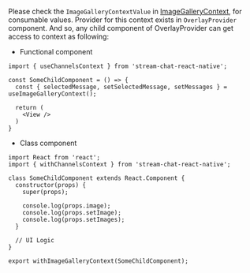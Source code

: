 Please check the `ImageGalleryContextValue` in [ImageGalleryContext](https://github.com/GetStream/stream-chat-react-native/blob/main/package/src/contexts/imageGalleryContext/ImageGalleryContext.tsx), for consumable values.
Provider for this context exists in `OverlayProvider` component. And so, any child component of OverlayProvider
can get access to context as following:

- Functional component

```tsx static
import { useChannelsContext } from 'stream-chat-react-native';

const SomeChildComponent = () => {
  const { selectedMessage, setSelectedMessage, setMessages } = useImageGalleryContext();

  return (
    <View />
  )
}
```

- Class component

```tsx static
import React from 'react';
import { withChannelsContext } from 'stream-chat-react-native';

class SomeChildComponent extends React.Component {
  constructor(props) {
    super(props);

    console.log(props.image);
    console.log(props.setImage);
    console.log(props.setImages);
  }

  // UI Logic
}

export withImageGalleryContext(SomeChildComponent);
```
